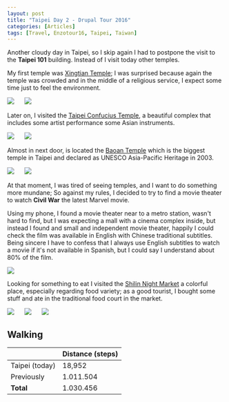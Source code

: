 ```yaml
---
layout: post
title: "Taipei Day 2 - Drupal Tour 2016"
categories: [Articles]
tags: [Travel, Enzotour16, Taipei, Taiwan]
---
```

Another cloudy day in Taipei, so I skip again I had to postpone the visit to the **Taipei 101** building. Instead of I visit today other temples.

My first temple was [Xingtian Temple](https://en.wikipedia.org/wiki/Hsing_Tian_Kong); I was surprised because again the temple was crowded and in the middle of a religious service, I expect some time just to feel the environment.

<img style="margin-right: 20px;" src="{{site.url }}/assets/img/xingtian-temple-1.jpg"/>

<img style="margin-right: 20px;" src="{{site.url }}/assets/img/xingtian-temple-2.jpg"/>

Later on, I visited the [Taipei Confucius Temple](https://en.wikipedia.org/wiki/Taipei_Confucius_Temple), a beautiful complex that includes some artist performance some Asian instruments. 

<img style="margin-right: 20px;" src="{{site.url }}/assets/img/taipei-confucius-temple-1.jpg"/>

<img style="margin-right: 20px;" src="{{site.url }}/assets/img/taipei-confucius-temple-2.jpg"/>


Almost in next door,  is located the [Baoan Temple](https://en.wikipedia.org/wiki/Dalongdong_Baoan_Temple) which is the biggest temple in Taipei and declared as UNESCO Asia-Pacific Heritage in 2003.

<img style="margin-right: 20px;" src="{{site.url }}/assets/img/baoan-temple-1.jpg"/>

<img style="margin-right: 20px;" src="{{site.url }}/assets/img/baoan-temple-2.jpg"/>


At that moment, I was tired of seeing temples, and I want to do something more mundane; So against my rules, I decided to try to find a movie theater to watch **Civil War** the latest Marvel movie. 

Using my phone, I found a movie theater near to a metro station, wasn't hard to find, but I was expecting a mall with a cinema complex inside, but instead I found and small and independent movie theater, happily I could check the film was available in English with Chinese traditional subtitles. Being sincere I have to confess that I always use English subtitles to watch a movie if it's not available in Spanish, but I could say I understand about 80% of the film.

<img style="margin-right: 20px;" src="{{site.url }}/assets/img/movie-civil-war.jpg"/>

Looking for something to eat I visited the [Shilin Night Market](https://en.wikipedia.org/wiki/Shilin_Night_Market) a colorful place, especially regarding food variety; as a good tourist, I bought some stuff and ate in the traditional food court in the market.

<img style="margin-right: 20px;" src="{{site.url }}/assets/img/shilin-night-market-1.jpg"/>

<img style="margin-right: 20px;" src="{{site.url }}/assets/img/shilin-night-market-2.jpg"/>

<img style="margin-right: 20px;" src="{{site.url }}/assets/img/shilin-night-market-3.jpg"/>


## Walking
|  | Distance (steps) |
|---|---|
| Taipei (today) | 18,952 |
| Previously  | 1.011.504 |
| **Total**  | 1.030.456|